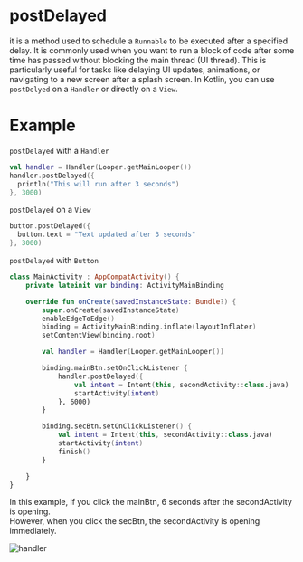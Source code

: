 # postDelayed
it is a method used to schedule a `Runnable` to be executed after a specified delay. It is commonly used when you want to run a block of code after some time has passed without blocking the main thread (UI thread). This is particularly useful for tasks like delaying UI updates, animations, or navigating to a new screen after a splash screen.
In Kotlin, you can use `postDelyed` on a `Handler` or directly on a `View`.

# Example
`postDelayed` with a `Handler`
```kt
val handler = Handler(Looper.getMainLooper())
handler.postDelayed({
  println("This will run after 3 seconds")
}, 3000)
```
`postDelayed` on a `View`
```kt
button.postDelayed({
  button.text = "Text updated after 3 seconds"
}, 3000)
```

`postDelayed` with `Button`
```kt
class MainActivity : AppCompatActivity() {
    private lateinit var binding: ActivityMainBinding

    override fun onCreate(savedInstanceState: Bundle?) {
        super.onCreate(savedInstanceState)
        enableEdgeToEdge()
        binding = ActivityMainBinding.inflate(layoutInflater)
        setContentView(binding.root)

        val handler = Handler(Looper.getMainLooper())

        binding.mainBtn.setOnClickListener {
            handler.postDelayed({
                val intent = Intent(this, secondActivity::class.java)
                startActivity(intent)
            }, 6000)
        }

        binding.secBtn.setOnClickListener() {
            val intent = Intent(this, secondActivity::class.java)
            startActivity(intent)
            finish()
        }

    }
}
```
In this example, if you click the mainBtn, 6 seconds after the secondActivity is opening.  
However, when you click the secBtn, the secondActivity is opening immediately.

![handler](https://github.com/user-attachments/assets/9b6601d9-a279-4fde-934a-9dd4ef9c013c)


